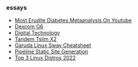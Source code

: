 ### essays

<ul><li><a href="/essays/reading/diabetes/most_erudite_diabetes_metaanalysis_on_youtube.html">Most Erudite Diabetes Metaanalysis On Youtube</a></li><li><a href="/essays/writing/diabetes/dexcom_g6.html">Dexcom G6</a></li><li><a href="/essays/writing/diabetes/digital_technology.html">Digital Technology</a></li><li><a href="/essays/writing/diabetes/tandem_tslim_x2.html">Tandem Tslim X2</a></li><li><a href="/essays/writing/technology/garuda_linux_sway_cheatsheet.html">Garuda Linux Sway Cheatsheet</a></li><li><a href="/essays/writing/technology/pipeline_static_site_generation.html">Pipeline Static Site Generation</a></li><li><a href="/essays/writing/technology/top_3_linux_distros_2022.html">Top 3 Linux Distros 2022</a></li></ul>